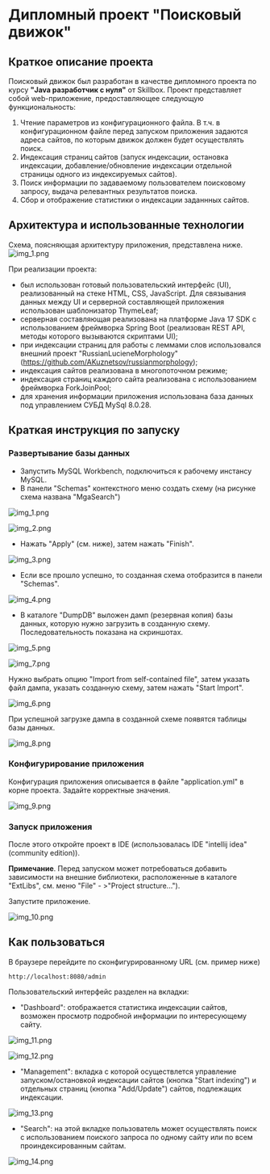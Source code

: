 # Дипломный проект "Поисковый движок"

## Краткое описание проекта

 Поисковый движок был разработан в качестве дипломного проекта по курсу **"Java разработчик с нуля"** от Skillbox.
Проект представляет собой web-приложение, предоставляющее следующую функциональность:

1. Чтение параметров из конфигурационного файла. В т.ч. в конфигурационном файле перед запуском приложения задаются адреса сайтов, по которым движок должен будет 
осуществлять поиск.
2. Индексация страниц сайтов (запуск индексации, остановка индексации, добавление/обновление индексации отдельной страницы  одного из 
   индексируемых сайтов). 
3. Поиск информации по задаваемому пользователем поисковому запросу, выдача релевантных результатов поиска.
4. Сбор и отображение статистики о индексации заданнных сайтов.

## Архитектура и использованные технологии

Схема, поясняющая архитектуру приложения, представлена ниже.
![img_1.png](pics/img_0.png)

При реализации проекта:
- был использован готовый пользовательский интерфейс (UI), реализованный на стеке  HTML, CSS, JavaScript. Для 
  связывания данных между UI и серверной составляющей приложения использован шаблонизатор ThymeLeaf;
- серверная составляющая реализована на платформе Java 17 SDK c использованием фреймворка Spring Boot (реализован 
  REST API, методы которого вызываются скриптами UI);
- при индексации страниц для работы с леммами слов использовался внешний проект "RussianLucieneMorphology" 
  (https://github.com/AKuznetsov/russianmorphology);
- индексация сайтов реализована в многопоточном режиме;
- индексация страниц каждого сайта реализована с использованием фреймворка ForkJoinPool;
- для хранения информации приложения использована база данных под управлением СУБД MySql 8.0.28.

## Краткая инструкция по запуску

### Развертывание базы данных

- Запустить MySQL Workbench, подключиться к рабочему инстансу MySQL.
- В панели "Schemas" контекстного меню создать схему (на рисунке схема названа "MgaSearch")

![img_1.png](pics/img_1.png)

![img_2.png](pics/img_2.png)

- Нажать "Apply" (см. ниже), затем нажать "Finish".

![img_3.png](pics/img_3.png)

- Если все прошло успешно, то созданная схема отобразится в панели "Schemas".

![img_4.png](pics/img_4.png)

- В каталоге "DumpDB" выложен дамп (резервная копия) базы данных, которую нужно загрузить в созданную схему. 
  Последовательность показана на скриншотах.

![img_5.png](pics/img_5.png)

![img_7.png](pics/img_7.png)

Нужно выбрать опцию "Import from self-contained file", затем указать файл дампа, указать созданную схему, затем 
нажать "Start Import".

![img_6.png](pics/img_6.png)

При успешной загрузке дампа в созданной схеме появятся таблицы базы данных.

![img_8.png](pics/img_8.png)

### Конфигурирование приложения

Конфигурация приложения описывается в файле "application.yml" в корне проекта. Задайте корректные значения.

![img_9.png](pics/img_9.png)

### Запуск приложения

После этого откройте проект в IDE (использовалась IDE "intellij idea" (community edition)).

**Примечание**.  Перед запуском может потребоваться добавить зависимости на внешние библиотеки,
расположенные в
каталоге
"ExtLibs", см. меню  "File" - >"Project structure...").

Запустите приложение. 


![img_10.png](pics/img_10.png)

## Как пользоваться

В браузере перейдите по сконфигурированному URL (см. пример ниже)

````
http://localhost:8080/admin
````

Пользовательский интерфейс разделен на вкладки:
- "Dashboard": отображается статистика индексации сайтов, возможен просмотр подробной информации по интересующему 
  сайту.

![img_11.png](pics/img_11.png)

![img_12.png](pics/img_12.png)

- "Management": вкладка с которой осуществлется управление запуском/остановкой индексации сайтов (кнопка 
  "Start indexing") и 
  отдельных страниц (кнопка "Add/Update") сайтов, подлежащих индексации. 

![img_13.png](pics/img_13.png)


- "Search": на этой вкладке пользователь может осуществлять поиск с использованием поиского запроса по одному сайту 
  или по всем проиндексированным сайтам.

![img_14.png](pics/img_14.png)